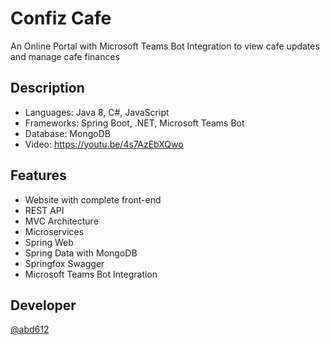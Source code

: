 # Confiz Cafe

An Online Portal with Microsoft Teams Bot Integration to view cafe updates and manage cafe finances

## Description

* Languages: Java 8, C#, JavaScript
* Frameworks: Spring Boot, .NET, Microsoft Teams Bot
* Database: MongoDB
* Video: https://youtu.be/4s7AzEbXQwo

## Features

* Website with complete front-end
* REST API
* MVC Architecture
* Microservices
* Spring Web
* Spring Data with MongoDB
* Springfox Swagger
* Microsoft Teams Bot Integration

## Developer
 
[@abd612](https://github.com/abd612)
